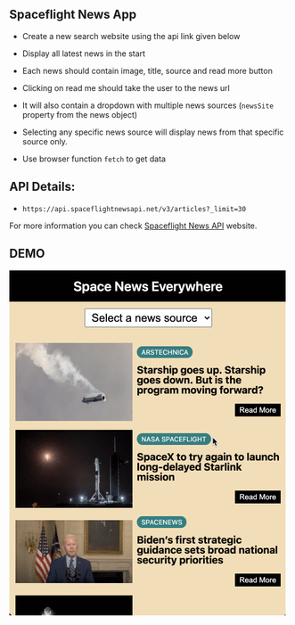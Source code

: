 ## Spaceflight News App

- Create a new search website using the api link given below
- Display all latest news in the start
- Each news should contain image, title, source and read more button
- Clicking on read me should take the user to the news url
- It will also contain a dropdown with multiple news sources (`newsSite` property from the news object)
- Selecting any specific news source will display news from that specific source only.

- Use browser function `fetch` to get data

## API Details:

- `https://api.spaceflightnewsapi.net/v3/articles?_limit=30`

For more information you can check [Spaceflight News API](https://spaceflightnewsapi.net/) website.

## DEMO

![Spaceflight News App](https://github.com/nnnkit/ac-js-images/blob/master/async/spaceflight.gif?raw=true)

